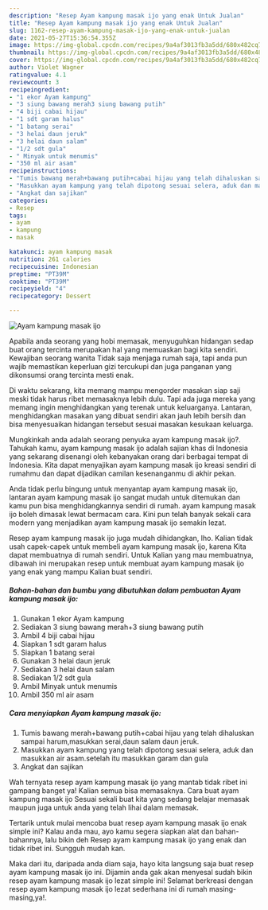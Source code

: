 ```yaml
---
description: "Resep Ayam kampung masak ijo yang enak Untuk Jualan"
title: "Resep Ayam kampung masak ijo yang enak Untuk Jualan"
slug: 1162-resep-ayam-kampung-masak-ijo-yang-enak-untuk-jualan
date: 2021-05-27T15:36:54.355Z
image: https://img-global.cpcdn.com/recipes/9a4af3013fb3a5dd/680x482cq70/ayam-kampung-masak-ijo-foto-resep-utama.jpg
thumbnail: https://img-global.cpcdn.com/recipes/9a4af3013fb3a5dd/680x482cq70/ayam-kampung-masak-ijo-foto-resep-utama.jpg
cover: https://img-global.cpcdn.com/recipes/9a4af3013fb3a5dd/680x482cq70/ayam-kampung-masak-ijo-foto-resep-utama.jpg
author: Violet Wagner
ratingvalue: 4.1
reviewcount: 3
recipeingredient:
- "1 ekor Ayam kampung"
- "3 siung bawang merah3 siung bawang putih"
- "4 biji cabai hijau"
- "1 sdt garam halus"
- "1 batang serai"
- "3 helai daun jeruk"
- "3 helai daun salam"
- "1/2 sdt gula"
- " Minyak untuk menumis"
- "350 ml air asam"
recipeinstructions:
- "Tumis bawang merah+bawang putih+cabai hijau yang telah dihaluskan sampai harum,masukkan serai,daun salam daun jeruk."
- "Masukkan ayam kampung yang telah dipotong sesuai selera, aduk dan masukkan air asam.setelah itu masukkan garam dan gula"
- "Angkat dan sajikan"
categories:
- Resep
tags:
- ayam
- kampung
- masak

katakunci: ayam kampung masak 
nutrition: 261 calories
recipecuisine: Indonesian
preptime: "PT39M"
cooktime: "PT39M"
recipeyield: "4"
recipecategory: Dessert

---
```



![Ayam kampung masak ijo](https://img-global.cpcdn.com/recipes/9a4af3013fb3a5dd/680x482cq70/ayam-kampung-masak-ijo-foto-resep-utama.jpg)

Apabila anda seorang yang hobi memasak, menyuguhkan hidangan sedap buat orang tercinta merupakan hal yang memuaskan bagi kita sendiri. Kewajiban seorang  wanita Tidak saja menjaga rumah saja, tapi anda pun wajib memastikan keperluan gizi tercukupi dan juga panganan yang dikonsumsi orang tercinta mesti enak.

Di waktu  sekarang, kita memang mampu mengorder masakan siap saji meski tidak harus ribet memasaknya lebih dulu. Tapi ada juga mereka yang memang ingin menghidangkan yang terenak untuk keluarganya. Lantaran, menghidangkan masakan yang dibuat sendiri akan jauh lebih bersih dan bisa menyesuaikan hidangan tersebut sesuai masakan kesukaan keluarga. 



Mungkinkah anda adalah seorang penyuka ayam kampung masak ijo?. Tahukah kamu, ayam kampung masak ijo adalah sajian khas di Indonesia yang sekarang disenangi oleh kebanyakan orang dari berbagai tempat di Indonesia. Kita dapat menyajikan ayam kampung masak ijo kreasi sendiri di rumahmu dan dapat dijadikan camilan kesenanganmu di akhir pekan.

Anda tidak perlu bingung untuk menyantap ayam kampung masak ijo, lantaran ayam kampung masak ijo sangat mudah untuk ditemukan dan kamu pun bisa menghidangkannya sendiri di rumah. ayam kampung masak ijo boleh dimasak lewat bermacam cara. Kini pun telah banyak sekali cara modern yang menjadikan ayam kampung masak ijo semakin lezat.

Resep ayam kampung masak ijo juga mudah dihidangkan, lho. Kalian tidak usah capek-capek untuk membeli ayam kampung masak ijo, karena Kita dapat membuatnya di rumah sendiri. Untuk Kalian yang mau membuatnya, dibawah ini merupakan resep untuk membuat ayam kampung masak ijo yang enak yang mampu Kalian buat sendiri.

<!--inarticleads1-->

##### Bahan-bahan dan bumbu yang dibutuhkan dalam pembuatan Ayam kampung masak ijo:

1. Gunakan 1 ekor Ayam kampung
1. Sediakan 3 siung bawang merah+3 siung bawang putih
1. Ambil 4 biji cabai hijau
1. Siapkan 1 sdt garam halus
1. Siapkan 1 batang serai
1. Gunakan 3 helai daun jeruk
1. Sediakan 3 helai daun salam
1. Sediakan 1/2 sdt gula
1. Ambil  Minyak untuk menumis
1. Ambil 350 ml air asam




<!--inarticleads2-->

##### Cara menyiapkan Ayam kampung masak ijo:

1. Tumis bawang merah+bawang putih+cabai hijau yang telah dihaluskan sampai harum,masukkan serai,daun salam daun jeruk.
1. Masukkan ayam kampung yang telah dipotong sesuai selera, aduk dan masukkan air asam.setelah itu masukkan garam dan gula
1. Angkat dan sajikan




Wah ternyata resep ayam kampung masak ijo yang mantab tidak ribet ini gampang banget ya! Kalian semua bisa memasaknya. Cara buat ayam kampung masak ijo Sesuai sekali buat kita yang sedang belajar memasak maupun juga untuk anda yang telah lihai dalam memasak.

Tertarik untuk mulai mencoba buat resep ayam kampung masak ijo enak simple ini? Kalau anda mau, ayo kamu segera siapkan alat dan bahan-bahannya, lalu bikin deh Resep ayam kampung masak ijo yang enak dan tidak ribet ini. Sungguh mudah kan. 

Maka dari itu, daripada anda diam saja, hayo kita langsung saja buat resep ayam kampung masak ijo ini. Dijamin anda gak akan menyesal sudah bikin resep ayam kampung masak ijo lezat simple ini! Selamat berkreasi dengan resep ayam kampung masak ijo lezat sederhana ini di rumah masing-masing,ya!.

